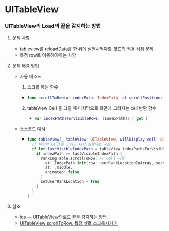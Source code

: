 # UITableView





### UITableView의 Load의 끝을 감지하는 방법

1. 문제 사항

   - tableview를 reloadData를 한 뒤에 실행시켜야할 코드의 적용 시점 문제
   - 특정 row로 이동하야하는 사항

2. 문제 해결 방법

   - 사용 메소드

     1.  스크롤 하는 함수

        - ```swift
          func scrollToRow(at indexPath: IndexPath, at scrollPosition: UITableView.ScrollPosition, animated: Bool)
          ```

     2. tableView Cell 을 그릴 때 마지막으로 화면에 그려지는 cell 반환 함수
        
        - ```swift
          var indexPathsForVisibleRows: [IndexPath]? { get }
          ```

   - 소스코드 예시

     - ```swift
       func tableView(_ tableView: UITableView, willDisplay cell: UITableViewCell, forRowAt indexPath: IndexPath) {
         // 마지막 Cell을 그리고 나서 실행되는 구문
         if let lastVisibleIndexPath = tableView.indexPathsForVisibleRows?.last {
           if indexPath == lastVisibleIndexPath {
             rankingTable.scrollToRow( // cell 이동
               at: IndexPath.init(row: userRankLocationInArray, section: 0),
               at: .middle,
               animated: false
             )
             setUserRankLocation = true
           }
         }
       }
       ```

3. 참조 
   -  [ios — UITableView의로드 끝을 감지하는 방법](https://www.it-swarm-ko.tech/ko/ios/uitableview%ec%9d%98%eb%a1%9c%eb%93%9c-%eb%81%9d%ec%9d%84-%ea%b0%90%ec%a7%80%ed%95%98%eb%8a%94-%eb%b0%a9%eb%b2%95/970386803/) 
   -  [UITableView scrollToRow, 특정 셀로 스크롤시키기](https://0urtrees.tistory.com/54) 

